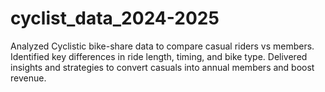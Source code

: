 # cyclist_data_2024-2025
Analyzed Cyclistic bike-share data to compare casual riders vs members. Identified key differences in ride length, timing, and bike type. Delivered insights and strategies to convert casuals into annual members and boost revenue.
